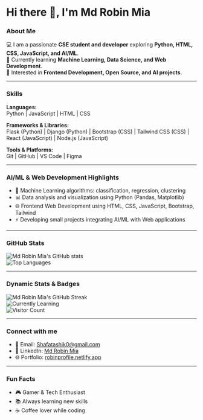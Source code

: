 # Hi there 👋, I'm Md Robin Mia

### About Me
💻 I am a passionate **CSE student and developer** exploring **Python, HTML, CSS, JavaScript, and AI/ML**.  
🌱 Currently learning **Machine Learning, Data Science, and Web Development**.  
🎯 Interested in **Frontend Development, Open Source, and AI projects**.  

---

### Skills

**Languages:**  
Python | JavaScript | HTML | CSS  

**Frameworks & Libraries:**  
Flask (Python) | Django (Python) | Bootstrap (CSS) | Tailwind CSS (CSS) | React (JavaScript) | Node.js (JavaScript)  

**Tools & Platforms:**  
Git | GitHub | VS Code | Figma  

---

### AI/ML & Web Development Highlights
- 🤖 Machine Learning algorithms: classification, regression, clustering  
- 📊 Data analysis and visualization using Python (Pandas, Matplotlib)  
- 🌐 Frontend Web Development using HTML, CSS, JavaScript, Bootstrap, Tailwind  
- ⚡ Developing small projects integrating AI/ML with Web applications  

---

### GitHub Stats
![Md Robin Mia's GitHub stats](https://github-readme-stats.vercel.app/api?username=shafatashik0-afk&show_icons=true&theme=radical&count_private=true&hide=contribs,prs)  
![Top Languages](https://github-readme-stats.vercel.app/api/top-langs/?username=shafatashik0-afk&layout=compact&theme=radical)  

---

### Dynamic Stats & Badges
![Md Robin Mia's GitHub Streak](https://github-readme-streak-stats.herokuapp.com/?user=shafatashik0-afk&theme=radical)  
![Currently Learning](https://img.shields.io/badge/Currently%20Learning-Python%20%7C%20AI%2FML-blue)  
![Visitor Count](https://profile-counter.glitch.me/shafatashik0-afk/count.svg)

---

### Connect with me
- 📧 Email: [Shafatashik0@gmail.com](mailto:Shafatashik0@gmail.com)  
- 🔗 LinkedIn: [Md Robin Mia](https://www.linkedin.com/in/md-robin-mia-562a32181)  
- 🌐 Portfolio: [robinprofile.netlify.app](https://robinprofile.netlify.app/)  

---

### Fun Facts
- 🎮 Gamer & Tech Enthusiast  
- 📚 Always learning new skills  
- ☕ Coffee lover while coding
